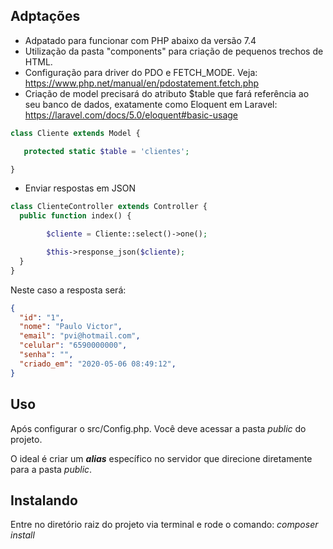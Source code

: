 ## Adptações
 - Adpatado para funcionar com PHP abaixo da versão 7.4
 - Utilização da pasta "components" para criação de pequenos trechos de HTML.
 - Configuração para driver do PDO e FETCH_MODE. Veja: https://www.php.net/manual/en/pdostatement.fetch.php
 - Criação de model precisará do atributo $table que fará referência ao seu banco de dados, exatamente como Eloquent em Laravel: https://laravel.com/docs/5.0/eloquent#basic-usage
 
 ```php
 class Cliente extends Model {

    protected static $table = 'clientes';

}
```
- Enviar respostas em JSON
```php
class ClienteController extends Controller {
  public function index() {

        $cliente = Cliente::select()->one();

        $this->response_json($cliente);
  }
}
```
Neste caso a resposta será:
```json
{
  "id": "1",
  "nome": "Paulo Victor",
  "email": "pvi@hotmail.com",
  "celular": "6590000000",
  "senha": "",
  "criado_em": "2020-05-06 08:49:12",
}
```

## Uso
Após configurar o src/Config.php. Você deve acessar a pasta *public* do projeto.

O ideal é criar um ***alias*** específico no servidor que direcione diretamente para a pasta *public*.

## Instalando
Entre no diretório raiz do projeto via terminal e rode o comando:
*composer install*
